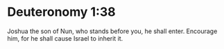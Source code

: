 # Deuteronomy 1:38

Joshua the son of Nun, who stands before you, he shall enter. Encourage him, for he shall cause Israel to inherit it.
